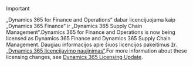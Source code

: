 > [!IMPORTANT]
> <span data-ttu-id="38d72-101">„Dynamics 365 for Finance and Operations“ dabar licencijuojama kaip „Dynamics 365 Finance“ ir „Dynamics 365 Supply Chain Management“.</span><span class="sxs-lookup"><span data-stu-id="38d72-101">Dynamics 365 for Finance and Operations is now being licensed as Dynamics 365 Finance and Dynamics 365 Supply Chain Management.</span></span> <span data-ttu-id="38d72-102">Daugiau informacijos apie šiuos licencijos pakeitimus žr. [„Dynamics 365 licencijavimo naujinimas“](https://docs.microsoft.com/dynamics365/licensing/update).</span><span class="sxs-lookup"><span data-stu-id="38d72-102">For more information about these licensing changes, see [Dynamics 365 Licensing Update](https://docs.microsoft.com/dynamics365/licensing/update).</span></span>